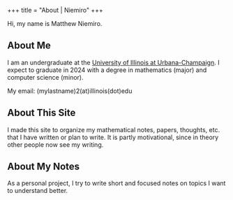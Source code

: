 +++
title = "About | Niemiro"
+++

Hi, my name is Matthew Niemiro. 

## About Me

I am an undergraduate at the [University of Illinois at Urbana-Champaign](https://illinois.edu/). I expect to graduate in 2024 with a degree in mathematics (major) and computer science (minor).

My email: (mylastname)2(at)illinois(dot)edu

## About This Site

I made this site to organize my mathematical notes, papers, thoughts, etc. that I have written or plan to write. It is partly motivational, since in theory other people now see my writing.

## About My Notes

As a personal project, I try to write short and focused notes on topics I want to understand better. 


